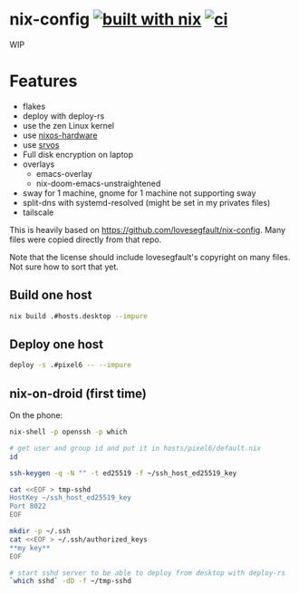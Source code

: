 # nix-config [![built with nix](https://builtwithnix.org/badge.svg)](https://builtwithnix.org) [![ci](https://github.com/bbigras/nix-config/actions/workflows/ci.yaml/badge.svg)](https://github.com/bbigras/nix-config/actions/workflows/ci.yaml)

WIP

# Features
- flakes
- deploy with deploy-rs
- use the zen Linux kernel
- use [nixos-hardware](https://github.com/NixOS/nixos-hardware)
- use [srvos](https://github.com/nix-community/srvos)
- Full disk encryption on laptop
- overlays
  - emacs-overlay
  - nix-doom-emacs-unstraightened
- sway for 1 machine, gnome for 1 machine not supporting sway
- split-dns with systemd-resolved (might be set in my privates files)
- tailscale

This is heavily based on https://github.com/lovesegfault/nix-config. Many files were copied directly from that repo.

Note that the license should include lovesegfault's copyright on many files. Not sure how to sort that yet.

## Build one host

```sh
nix build .#hosts.desktop --impure
```

## Deploy one host

```sh
deploy -s .#pixel6 -- --impure
```

## nix-on-droid (first time)

On the phone:

```sh
nix-shell -p openssh -p which

# get user and group id and put it in hosts/pixel6/default.nix
id

ssh-keygen -q -N "" -t ed25519 -f ~/ssh_host_ed25519_key

cat <<EOF > tmp-sshd
HostKey ~/ssh_host_ed25519_key
Port 8022
EOF

mkdir -p ~/.ssh
cat <<EOF > ~/.ssh/authorized_keys
**my key**
EOF

# start sshd server to be able to deploy from desktop with deploy-rs
`which sshd` -dD -f ~/tmp-sshd
```
